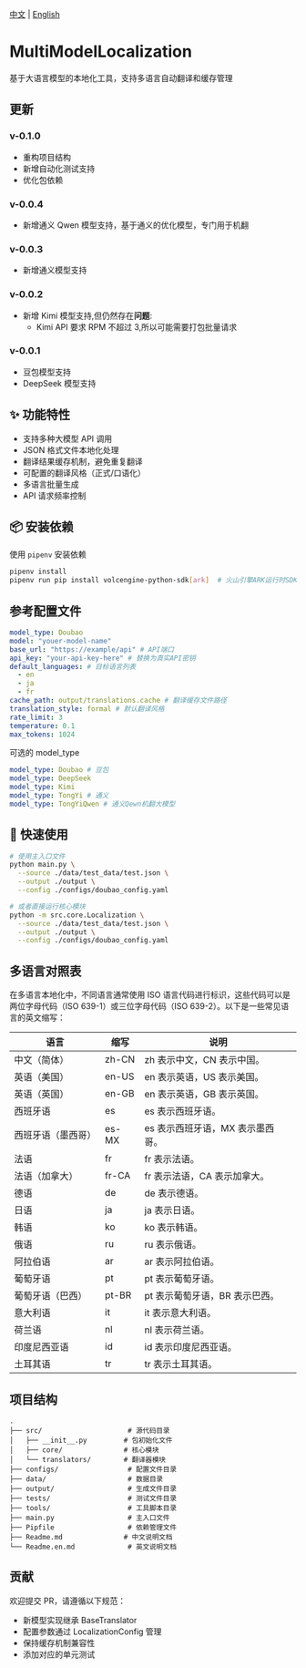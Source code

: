 <!-- markdownlint-disable MD041 -->
[中文](./Readme.md) | [English](./Readme.en.md)

# MultiModelLocalization
<!-- markdownlint-enable MD041 -->

基于大语言模型的本地化工具，支持多语言自动翻译和缓存管理

## 更新

### v-0.1.0

- 重构项目结构
- 新增自动化测试支持
- 优化包依赖

### v-0.0.4

- 新增通义 Qwen 模型支持，基于通义的优化模型，专门用于机翻

### v-0.0.3

- 新增通义模型支持

### v-0.0.2

- 新增 Kimi 模型支持,但仍然存在**问题**:
  - Kimi API 要求 RPM 不超过 3,所以可能需要打包批量请求

### v-0.0.1

- 豆包模型支持
- DeepSeek 模型支持

## ✨ 功能特性

- 支持多种大模型 API 调用
- JSON 格式文件本地化处理
- 翻译结果缓存机制，避免重复翻译
- 可配置的翻译风格（正式/口语化）
- 多语言批量生成
- API 请求频率控制

## 📦 安装依赖

使用 `pipenv` 安装依赖

```bash
pipenv install
pipenv run pip install volcengine-python-sdk[ark]  # 火山引擎ARK运行时SDK,如果不需要豆包模型则可以忽略
```

## 参考配置文件

```yaml
model_type: Doubao
model: "youer-model-name"
base_url: "https://example/api" # API端口
api_key: "your-api-key-here" # 替换为真实API密钥
default_languages: # 目标语言列表
  - en
  - ja
  - fr
cache_path: output/translations.cache # 翻译缓存文件路径
translation_style: formal # 默认翻译风格
rate_limit: 3
temperature: 0.1
max_tokens: 1024
```

可选的 model_type

```yaml
model_type: Doubao # 豆包
model_type: DeepSeek
model_type: Kimi
model_type: TongYi # 通义
model_type: TongYiQwen # 通义Qewn机翻大模型
```

## 🚀 快速使用

```bash
# 使用主入口文件
python main.py \
  --source ./data/test_data/test.json \
  --output ./output \
  --config ./configs/doubao_config.yaml

# 或者直接运行核心模块
python -m src.core.Localization \
  --source ./data/test_data/test.json \
  --output ./output \
  --config ./configs/doubao_config.yaml
```

## 多语言对照表

在多语言本地化中，不同语言通常使用 ISO 语言代码进行标识，这些代码可以是两位字母代码（ISO 639-1）或三位字母代码（ISO 639-2）。以下是一些常见语言的英文缩写：

| 语言               | 缩写  | 说明                             |
| ------------------ | ----- | -------------------------------- |
| 中文（简体）       | zh-CN | zh 表示中文，CN 表示中国。       |
| 英语（美国）       | en-US | en 表示英语，US 表示美国。       |
| 英语（英国）       | en-GB | en 表示英语，GB 表示英国。       |
| 西班牙语           | es    | es 表示西班牙语。                |
| 西班牙语（墨西哥） | es-MX | es 表示西班牙语，MX 表示墨西哥。 |
| 法语               | fr    | fr 表示法语。                    |
| 法语（加拿大）     | fr-CA | fr 表示法语，CA 表示加拿大。     |
| 德语               | de    | de 表示德语。                    |
| 日语               | ja    | ja 表示日语。                    |
| 韩语               | ko    | ko 表示韩语。                    |
| 俄语               | ru    | ru 表示俄语。                    |
| 阿拉伯语           | ar    | ar 表示阿拉伯语。                |
| 葡萄牙语           | pt    | pt 表示葡萄牙语。                |
| 葡萄牙语（巴西）   | pt-BR | pt 表示葡萄牙语，BR 表示巴西。   |
| 意大利语           | it    | it 表示意大利语。                |
| 荷兰语             | nl    | nl 表示荷兰语。                  |
| 印度尼西亚语       | id    | id 表示印度尼西亚语。            |
| 土耳其语           | tr    | tr 表示土耳其语。                |

## 项目结构

```text
.
├── src/                     # 源代码目录
│   ├── __init__.py         # 包初始化文件
│   ├── core/               # 核心模块
│   └── translators/        # 翻译器模块
├── configs/                 # 配置文件目录
├── data/                    # 数据目录
├── output/                  # 生成文件目录
├── tests/                   # 测试文件目录
├── tools/                   # 工具脚本目录
├── main.py                  # 主入口文件
├── Pipfile                  # 依赖管理文件
├── Readme.md               # 中文说明文档
└── Readme.en.md             # 英文说明文档

```

## 贡献

欢迎提交 PR，请遵循以下规范：

- 新模型实现继承 BaseTranslator
- 配置参数通过 LocalizationConfig 管理
- 保持缓存机制兼容性
- 添加对应的单元测试
